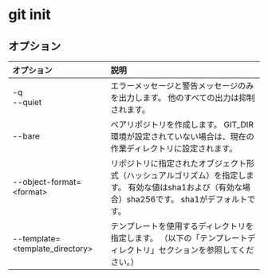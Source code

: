 # git init

## オプション

|オプション|説明|
|:--|:--|
|-q<br>--quiet|エラーメッセージと警告メッセージのみを出力します。 他のすべての出力は抑制されます。|
|--bare|ベアリポジトリを作成します。 GIT_DIR環境が設定されていない場合は、現在の作業ディレクトリに設定されます。|
|--object-format=\<format\>|リポジトリに指定されたオブジェクト形式（ハッシュアルゴリズム）を指定します。 有効な値はsha1および（有効な場合）sha256です。 sha1がデフォルトです。|
|--template=\<template_directory\>|テンプレートを使用するディレクトリを指定します。 （以下の「テンプレートディレクトリ」セクションを参照してください。）|
